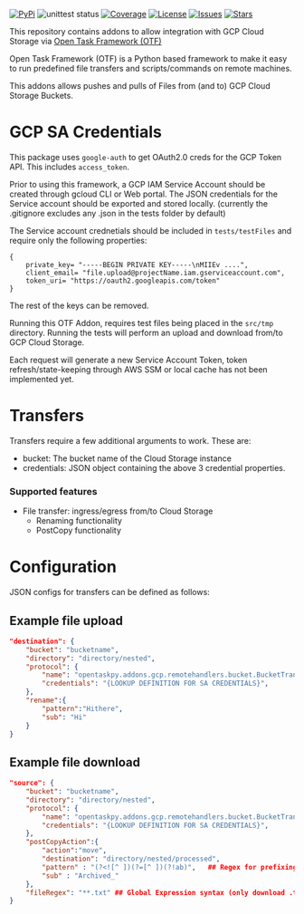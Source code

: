 [![PyPi](https://img.shields.io/pypi/v/otf-addons-gcp.svg)](https://pypi.org/project/otf-addons-gcp/)
![unittest status](https://github.com/adammcdonagh/otf-addons-gcp/actions/workflows/lint.yml/badge.svg)
[![Coverage](https://img.shields.io/codecov/c/github/adammcdonagh/otf-addons-gcp.svg)](https://codecov.io/gh/adammcdonagh/otf-addons-gcp)
[![License](https://img.shields.io/github/license/adammcdonagh/otf-addons-gcp.svg)](https://github.com/adammcdonagh/otf-addons-gcp/blob/master/LICENSE)
[![Issues](https://img.shields.io/github/issues/adammcdonagh/otf-addons-gcp.svg)](https://github.com/adammcdonagh/otf-addons-gcp/issues)
[![Stars](https://img.shields.io/github/stars/adammcdonagh/otf-addons-gcp.svg)](https://github.com/adammcdonagh/otf-addons-gcp/stargazers)

This repository contains addons to allow integration with GCP Cloud Storage via [Open Task Framework (OTF)](https://github.com/adammcdonagh/open-task-framework)

Open Task Framework (OTF) is a Python based framework to make it easy to run predefined file transfers and scripts/commands on remote machines.

This addons allows pushes and pulls of Files from (and to) GCP Cloud Storage Buckets.

# GCP SA Credentials

This package uses `google-auth` to get OAuth2.0 creds for the GCP Token API. This includes `access_token`.

Prior to using this framework, a GCP IAM Service Account should be created through gcloud CLI or Web portal. The JSON credentials for the Service account should be exported and stored locally.
(currently the .gitignore excludes any .json in the tests folder by default)

The Service account crednetials should be included in `tests/testFiles` and require only the following properties:

```
{
    private_key= "-----BEGIN PRIVATE KEY-----\nMIIEv ....",
    client_email= "file.upload@projectName.iam.gserviceaccount.com",
    token_uri= "https://oauth2.googleapis.com/token"
}
```

The rest of the keys can be removed.

Running this OTF Addon, requires test files being placed in the `src/tmp` directory. Running the tests will perform an upload and download from/to GCP Cloud Storage.

Each request will generate a new Service Account Token, token refresh/state-keeping through AWS SSM or local cache has not been implemented yet.

# Transfers

Transfers require a few additional arguments to work. These are:

- bucket: The bucket name of the Cloud Storage instance
- credentials: JSON object containing the above 3 credential properties.

### Supported features

- File transfer: ingress/egress from/to Cloud Storage
  - Renaming functionality
  - PostCopy functionality

# Configuration

JSON configs for transfers can be defined as follows:

## Example file upload

```json
"destination": {
    "bucket": "bucketname",
    "directory": "directory/nested",
    "protocol": {
        "name": "opentaskpy.addons.gcp.remotehandlers.bucket.BucketTransfer",
        "credentials": "{LOOKUP DEFINITION FOR SA CREDENTIALS}",
    },
    "rename":{
        "pattern":"Hithere",
        "sub": "Hi"
    }
}
```

## Example file download

```json
"source": {
    "bucket": "bucketname",
    "directory": "directory/nested",
    "protocol": {
        "name": "opentaskpy.addons.gcp.remotehandlers.bucket.BucketTransfer",
        "credentials": "{LOOKUP DEFINITION FOR SA CREDENTIALS}",
    },
    "postCopyAction":{
        "action":"move",
        "destination": "directory/nested/processed",
        "pattern" : "(?<![^ ])(?=[^ ])(?!ab)",   ## Regex for prefixing
        "sub" : "Archived_"
    },
    "fileRegex": "**.txt" ## Global Expression syntax (only download .txt)
}
```
